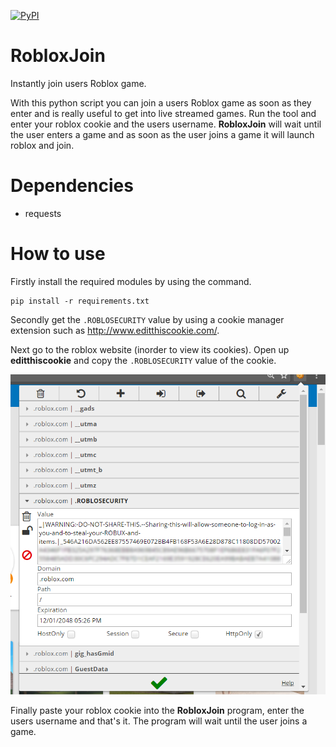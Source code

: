[![PyPI](https://img.shields.io/badge/Python-3.7-blue.svg)]()

# RobloxJoin
Instantly join users Roblox game.

With this python script you can join a users Roblox game as soon as they enter and is really useful to get into live streamed games. Run the tool and enter your roblox cookie and the users username. <b>RobloxJoin</b> will wait until the user enters a game and as soon as the user joins a game it will launch roblox and join.

Dependencies
=
- requests

How to use
=
Firstly install the required modules by using the command.
    
    pip install -r requirements.txt
    
Secondly get the <code>.ROBLOSECURITY</code> value by using a cookie manager extension such as http://www.editthiscookie.com/.

Next go to the roblox website (inorder to view its cookies). Open up <b>editthiscookie</b> and copy the <code>.ROBLOSECURITY</code> value of the cookie.

![Screenshot](/screenshots/value.png)

Finally paste your roblox cookie into the <b>RobloxJoin</b> program, enter the users username and that's it. The program will wait until the user joins a game.

